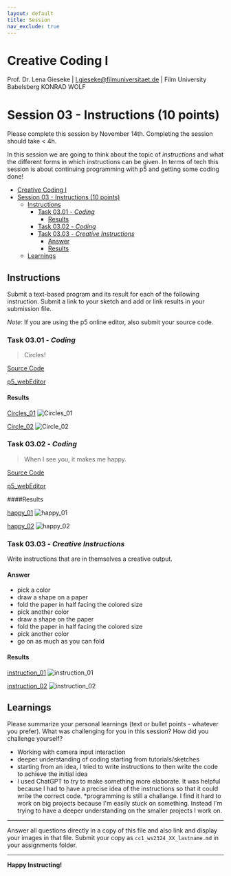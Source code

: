 ```yaml
---
layout: default
title: Session
nav_exclude: true
---
```



# Creative Coding I

Prof. Dr. Lena Gieseke \| l.gieseke@filmuniversitaet.de  \| Film University Babelsberg KONRAD WOLF
  


# Session 03 - Instructions (10 points)

Please complete this session by November 14th. Completing the session should take < 4h.  

In this session we are going to think about the topic of *instructions* and what the different forms in which instructions can be given. In terms of tech this session is about continuing programming with p5 and getting some coding done!

- [Creative Coding I](#creative-coding-i)
- [Session 03 - Instructions (10 points)](#session-03---instructions-10-points)
  - [Instructions](#instructions)
    - [Task 03.01 - *Coding*](#task-0301---coding)
      - [Results](#results)
    - [Task 03.02 - *Coding*](#task-0302---coding)
    - [Task 03.03 - *Creative Instructions*](#task-0303---creative-instructions)
      - [Answer](#answer)
      - [Results](#results-1)
  - [Learnings](#learnings)



## Instructions

Submit a text-based program and its result for each of the following instruction. Submit a link to your sketch and add or link results in your submission file.
  
*Note*: If you are using the p5 online editor, also submit your source code.

### Task 03.01 - *Coding*

> Circles!

[Source Code](circles.js)

[p5_webEditor](https://editor.p5js.org/tanz.ania/full/yMUkh6mqG)

#### Results

[Circles_01](img/circles_01.png)
![Circles_01](img/circles_01.png)

[Circle_02](img/circles_02.png)
![Circle_02](img/circles_02.png)


### Task 03.02 - *Coding*

> When I see you, it makes me happy.

<!-- 
Seeing you makes me happy.
It makes me happy to see you.
Seeing you is happiness.
 -->

[Source Code](happy.js)

[p5_webEditor](https://editor.p5js.org/tanz.ania/full/jQhik6_-O)

####Results

[happy_01](img/happy_01.png)
![happy_01](img/happy_01.png)

[happy_02](img/happy_02.png)
![happy_02](img/happy_02.png)

### Task 03.03 - *Creative Instructions*

Write instructions that are in themselves a creative output.

#### Answer
* pick a color
* draw a shape on a paper
* fold the paper in half facing the colored size
* pick another color
* draw a shape on the paper
* fold the paper in half facing the colored size
* pick another color
* go on as much as you can fold

#### Results

[instruction_01](img/instructions_01.jpg)
![instruction_01](img/instructions_01.jpg)

[instruction_02](img/instructions_02.jpg)
![instruction_02](img/instructions_02.jpg)
## Learnings

Please summarize your personal learnings (text or bullet points - whatever you prefer). What was challenging for you in this session? How did you challenge yourself?

* Working with camera input interaction
* deeper understanding of coding starting from tutorials/sketches
* starting from an idea, I tried to write instructions to then write the code to achieve the initial idea
* I used ChatGPT to try to make something more elaborate. It was helpful because I had to have a precise idea of the instructions so that it could write the correct code. 
*programming is still a challange. I find it hard to work on big projects because I'm easily stuck on something. Instead I'm trying to have a deeper understanding on the smaller projects I work on. 

---

Answer all questions directly in a copy of this file and also link and display your images in that file. Submit your copy as `cc1_ws2324_XX_lastname.md` in your assignments folder.

---


**Happy Instructing!**
